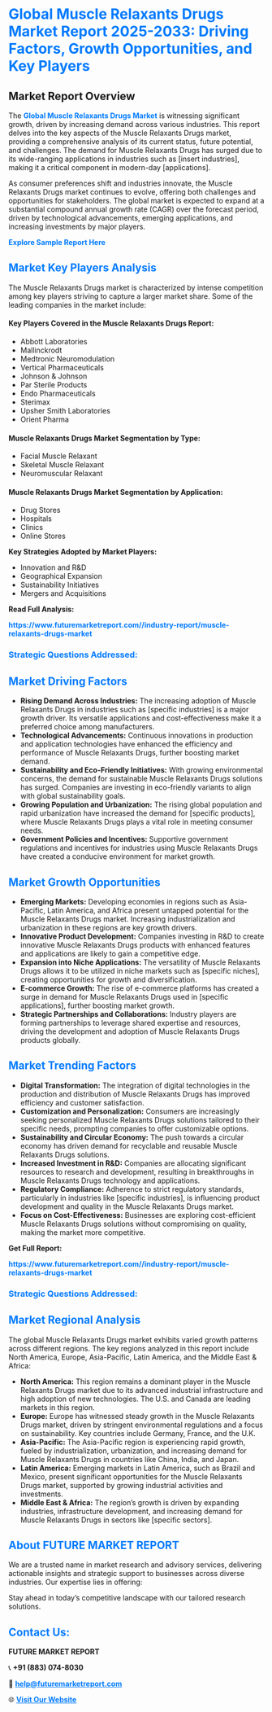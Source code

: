 <h1 style="color: #007BFF;">Global Muscle Relaxants Drugs Market Report 2025-2033: Driving Factors, Growth Opportunities, and Key Players</h1>

<section id="overview">
<h2>Market Report Overview</h2>
<p>The <a href="https://www.futuremarketreport.com//industry-report/muscle-relaxants-drugs-market" style="color: #007BFF; text-decoration: none;"><strong>Global Muscle Relaxants Drugs Market</strong></a> is witnessing significant growth, driven by increasing demand across various industries. This report delves into the key aspects of the Muscle Relaxants Drugs market, providing a comprehensive analysis of its current status, future potential, and challenges. The demand for Muscle Relaxants Drugs has surged due to its wide-ranging applications in industries such as [insert industries], making it a critical component in modern-day [applications].</p>
<p>As consumer preferences shift and industries innovate, the Muscle Relaxants Drugs market continues to evolve, offering both challenges and opportunities for stakeholders. The global market is expected to expand at a substantial compound annual growth rate (CAGR) over the forecast period, driven by technological advancements, emerging applications, and increasing investments by major players.</p>
</section>

<section id="overview">
<p><a href="https://www.futuremarketreport.com//request-sample/reportId=46690" style="color: #007BFF; text-decoration: none;"><strong>Explore Sample Report Here</strong></a></p>
</section>

<section id="key-players">
<h2 style="color: #007BFF;">Market Key Players Analysis</h2>
<p>The Muscle Relaxants Drugs market is characterized by intense competition among key players striving to capture a larger market share. Some of the leading companies in the market include:</p>
<h4>Key Players Covered in the Muscle Relaxants Drugs Report:</h4>
<ul><li>Abbott Laboratories</li><li>Mallinckrodt</li><li>Medtronic Neuromodulation</li><li>Vertical Pharmaceuticals</li><li>Johnson &amp; Johnson</li><li>Par Sterile Products</li><li>Endo Pharmaceuticals</li><li>Sterimax</li><li>Upsher Smith Laboratories</li><li>Orient Pharma</li></ul>
<h4>Muscle Relaxants Drugs Market Segmentation by Type:</h4>
<ul><li>Facial Muscle Relaxant</li><li>Skeletal Muscle Relaxant</li><li>Neuromuscular Relaxant</li></ul>

<h4>Muscle Relaxants Drugs Market Segmentation by Application:</h4>
<ul><li>Drug Stores</li><li>Hospitals</li><li>Clinics</li><li>Online Stores</li></ul>
<p><strong>Key Strategies Adopted by Market Players:</strong></p>
<ul>
<li>Innovation and R&D</li>
<li>Geographical Expansion</li>
<li>Sustainability Initiatives</li>
<li>Mergers and Acquisitions</li>
</ul>
</section>

<section>
<p><strong>Read Full Analysis: </strong></p><a href="https://www.futuremarketreport.com//industry-report/muscle-relaxants-drugs-market" style="color: #007BFF; text-decoration: none;"><strong>https://www.futuremarketreport.com//industry-report/muscle-relaxants-drugs-market</strong></a>
<h3 style="color: #007BFF;">Strategic Questions Addressed:</h3>
</section>

<section id="driving-factors">
<h2 style="color: #007BFF;">Market Driving Factors</h2>
<ul>
<li><strong>Rising Demand Across Industries:</strong> The increasing adoption of Muscle Relaxants Drugs in industries such as [specific industries] is a major growth driver. Its versatile applications and cost-effectiveness make it a preferred choice among manufacturers.</li>
<li><strong>Technological Advancements:</strong> Continuous innovations in production and application technologies have enhanced the efficiency and performance of Muscle Relaxants Drugs, further boosting market demand.</li>
<li><strong>Sustainability and Eco-Friendly Initiatives:</strong> With growing environmental concerns, the demand for sustainable Muscle Relaxants Drugs solutions has surged. Companies are investing in eco-friendly variants to align with global sustainability goals.</li>
<li><strong>Growing Population and Urbanization:</strong> The rising global population and rapid urbanization have increased the demand for [specific products], where Muscle Relaxants Drugs plays a vital role in meeting consumer needs.</li>
<li><strong>Government Policies and Incentives:</strong> Supportive government regulations and incentives for industries using Muscle Relaxants Drugs have created a conducive environment for market growth.</li>
</ul>
</section>

<section id="growth-opportunities">
<h2 style="color: #007BFF;">Market Growth Opportunities</h2>
<ul>
<li><strong>Emerging Markets:</strong> Developing economies in regions such as Asia-Pacific, Latin America, and Africa present untapped potential for the Muscle Relaxants Drugs market. Increasing industrialization and urbanization in these regions are key growth drivers.</li>
<li><strong>Innovative Product Development:</strong> Companies investing in R&D to create innovative Muscle Relaxants Drugs products with enhanced features and applications are likely to gain a competitive edge.</li>
<li><strong>Expansion into Niche Applications:</strong> The versatility of Muscle Relaxants Drugs allows it to be utilized in niche markets such as [specific niches], creating opportunities for growth and diversification.</li>
<li><strong>E-commerce Growth:</strong> The rise of e-commerce platforms has created a surge in demand for Muscle Relaxants Drugs used in [specific applications], further boosting market growth.</li>
<li><strong>Strategic Partnerships and Collaborations:</strong> Industry players are forming partnerships to leverage shared expertise and resources, driving the development and adoption of Muscle Relaxants Drugs products globally.</li>
</ul>
</section>

<section id="trending-factors">
<h2 style="color: #007BFF;">Market Trending Factors</h2>
<ul>
<li><strong>Digital Transformation:</strong> The integration of digital technologies in the production and distribution of Muscle Relaxants Drugs has improved efficiency and customer satisfaction.</li>
<li><strong>Customization and Personalization:</strong> Consumers are increasingly seeking personalized Muscle Relaxants Drugs solutions tailored to their specific needs, prompting companies to offer customizable options.</li>
<li><strong>Sustainability and Circular Economy:</strong> The push towards a circular economy has driven demand for recyclable and reusable Muscle Relaxants Drugs solutions.</li>
<li><strong>Increased Investment in R&D:</strong> Companies are allocating significant resources to research and development, resulting in breakthroughs in Muscle Relaxants Drugs technology and applications.</li>
<li><strong>Regulatory Compliance:</strong> Adherence to strict regulatory standards, particularly in industries like [specific industries], is influencing product development and quality in the Muscle Relaxants Drugs market.</li>
<li><strong>Focus on Cost-Effectiveness:</strong> Businesses are exploring cost-efficient Muscle Relaxants Drugs solutions without compromising on quality, making the market more competitive.</li>
</ul>
</section>

<section>
<p><strong>Get Full Report: </strong></p><a href="https://www.futuremarketreport.com//industry-report/muscle-relaxants-drugs-market" style="color: #007BFF; text-decoration: none;"><strong>https://www.futuremarketreport.com//industry-report/muscle-relaxants-drugs-market</strong></a>
<h3 style="color: #007BFF;">Strategic Questions Addressed:</h3>
</section>


<section id="regional-analysis">
<h2 style="color: #007BFF;">Market Regional Analysis</h2>
<p>The global Muscle Relaxants Drugs market exhibits varied growth patterns across different regions. The key regions analyzed in this report include North America, Europe, Asia-Pacific, Latin America, and the Middle East & Africa:</p>
<ul>
<li><strong>North America:</strong> This region remains a dominant player in the Muscle Relaxants Drugs market due to its advanced industrial infrastructure and high adoption of new technologies. The U.S. and Canada are leading markets in this region.</li>
<li><strong>Europe:</strong> Europe has witnessed steady growth in the Muscle Relaxants Drugs market, driven by stringent environmental regulations and a focus on sustainability. Key countries include Germany, France, and the U.K.</li>
<li><strong>Asia-Pacific:</strong> The Asia-Pacific region is experiencing rapid growth, fueled by industrialization, urbanization, and increasing demand for Muscle Relaxants Drugs in countries like China, India, and Japan.</li>
<li><strong>Latin America:</strong> Emerging markets in Latin America, such as Brazil and Mexico, present significant opportunities for the Muscle Relaxants Drugs market, supported by growing industrial activities and investments.</li>
<li><strong>Middle East & Africa:</strong> The region’s growth is driven by expanding industries, infrastructure development, and increasing demand for Muscle Relaxants Drugs in sectors like [specific sectors].</li>
</ul>
</section>

<footer>
<h2 style="color: #007BFF;">About FUTURE MARKET REPORT</h2>
<p>We are a trusted name in market research and advisory services, delivering actionable insights and strategic support to businesses across diverse industries. Our expertise lies in offering:</p>

<p>Stay ahead in today’s competitive landscape with our tailored research solutions.</p>

<h2 style="color: #007BFF;">Contact Us:</h2>
<p><strong>FUTURE MARKET REPORT</strong></p>
<p>📞 <strong>+91 (883) 074-8030</strong></p>
<p>📧 <strong><a href="mailto:help@futuremarketreport.com" style="color: #007BFF;">help@futuremarketreport.com</a></strong></p>
<p>🌐 <strong><a href="https://www.futuremarketreport.com/" style="color: #007BFF;">Visit Our Website</a></strong></p>
</footer>